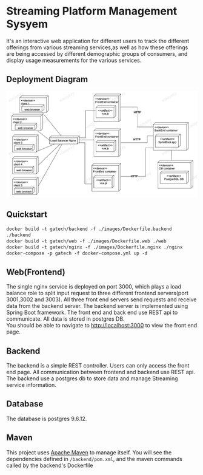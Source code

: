 # Streaming Platform Management Sysyem

It's an interactive web application for different users to track the different offerings from various streaming services,as well as how these offerings are being accessed by different demographic groups of consumers, and display usage measurements for the various services.


## Deployment Diagram
![image info](./Diagram/Deployment_Diagram.png)
   

## Quickstart
```
docker build -t gatech/backend -f ./images/Dockerfile.backend ./backend
docker build -t gatech/web -f ./images/Dockerfile.web ./web
docker build -t gatech/nginx -f ./images/Dockerfile.nginx ./nginx
docker-compose -p gatech -f docker-compose.yml up -d
```


## Web(Frontend)
The single nginx service is deployed on port 3000, which plays a load balance role to split input request to three different frontend servers(port 3001,3002 and 3003).
All three front end servers send requests and receive data from the backend server. The backend server is implemented using Spring Boot framework. 
The front end and back end use REST api to communicate. All data is stored in postgres DB.   
You should be able to navigate to [http://localhost:3000](http://localhost:3000) to view the front end page.

## Backend
The backend is a simple REST controller. Users can only access the front end page. All communication between frontend and backend use REST api. 
The backend use a postgres db to store data and manage Streaming service information.

## Database
The database is postgres 9.6.12. 

## Maven 
This project uses [Apache Maven](https://maven.apache.org/) to manage itself. 
You will see the dependencies defined in `/backend/pom.xml`, and the maven commands called by the backend's Dockerfile

